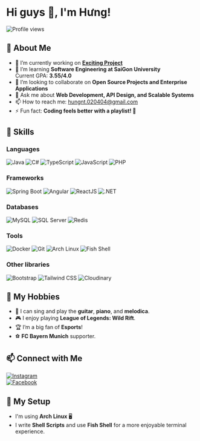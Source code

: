 # Hi guys 👋, I'm Hưng!

![Profile views](https://komarev.com/ghpvc/?username=HungUsername&color=blue)

## 🚀 About Me
- 🔭 I’m currently working on **[Exciting Project](https://github.com/HungUsername/YourProject)**
- 🌱 I’m learning **Software Engineering at SaiGon University**  
  Current GPA: **3.55/4.0**
- 👯 I’m looking to collaborate on **Open Source Projects and Enterprise Applications**
- 💬 Ask me about **Web Development, API Design, and Scalable Systems**
- 📫 How to reach me: [hungnt.020404@gmail.com](mailto:hungnt.020404@gmail.com)
- ⚡ Fun fact: **Coding feels better with a playlist! 🎵**

## 🌟 Skills

### **Languages**
![Java](https://img.shields.io/badge/Java-ED8B00?style=for-the-badge&logo=java&logoColor=white) ![C#](https://img.shields.io/badge/C%23-239120?style=for-the-badge&logo=c-sharp&logoColor=white) ![TypeScript](https://img.shields.io/badge/TypeScript-007ACC?style=for-the-badge&logo=typescript&logoColor=white) ![JavaScript](https://img.shields.io/badge/JavaScript-F7DF1E?style=for-the-badge&logo=javascript&logoColor=black) ![PHP](https://img.shields.io/badge/PHP-777BB4?style=for-the-badge&logo=php&logoColor=white)

### **Frameworks**
![Spring Boot](https://img.shields.io/badge/Spring_Boot-6DB33F?style=for-the-badge&logo=spring&logoColor=white) ![Angular](https://img.shields.io/badge/Angular-DD0031?style=for-the-badge&logo=angular&logoColor=white) ![ReactJS](https://img.shields.io/badge/React-20232A?style=for-the-badge&logo=react&logoColor=61DAFB) ![.NET](https://img.shields.io/badge/.NET-512BD4?style=for-the-badge&logo=dotnet&logoColor=white)

### **Databases**
![MySQL](https://img.shields.io/badge/MySQL-4479A1?style=for-the-badge&logo=mysql&logoColor=white) ![SQL Server](https://img.shields.io/badge/SQL_Server-CC2927?style=for-the-badge&logo=microsoft-sql-server&logoColor=white) ![Redis](https://img.shields.io/badge/Redis-DC382D?style=for-the-badge&logo=redis&logoColor=white)

### **Tools**
![Docker](https://img.shields.io/badge/Docker-2496ED?style=for-the-badge&logo=docker&logoColor=white) ![Git](https://img.shields.io/badge/Git-F05032?style=for-the-badge&logo=git&logoColor=white) ![Arch Linux](https://img.shields.io/badge/Arch_Linux-1793D1?style=for-the-badge&logo=archlinux&logoColor=white) ![Fish Shell](https://img.shields.io/badge/Fish_Shell-00A9E0?style=for-the-badge&logo=fish&logoColor=white)

### **Other libraries**
![Bootstrap](https://img.shields.io/badge/Bootstrap-563D7C?style=for-the-badge&logo=bootstrap&logoColor=white) ![Tailwind CSS](https://img.shields.io/badge/Tailwind_CSS-06B6D4?style=for-the-badge&logo=tailwindcss&logoColor=white) ![Cloudinary](https://img.shields.io/badge/Cloudinary-2C3E50?style=for-the-badge&logo=cloudinary&logoColor=white)

## 🎵 My Hobbies
- 🎤 I can sing and play the **guitar**, **piano**, and **melodica**.
- 🎮 I enjoy playing **League of Legends: Wild Rift**.
- 🏆 I’m a big fan of **Esports**!
- ⚽ **FC Bayern Munich** supporter.

## 📫 Connect with Me
[![Instagram](https://img.shields.io/badge/Instagram-E4405F?style=for-the-badge&logo=instagram&logoColor=white)](https://www.instagram.com/thug0204/)  
[![Facebook](https://img.shields.io/badge/Facebook-1877F2?style=for-the-badge&logo=facebook&logoColor=white)](https://www.facebook.com/profile.php?id=100036421866670)

## 🐚 My Setup
- I'm using **Arch Linux** 🖥️
- I write **Shell Scripts** and use **Fish Shell** for a more enjoyable terminal experience.
